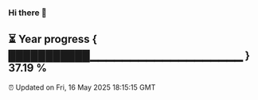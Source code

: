 ### Hi there 👋
⏳ Year progress { ███████████▁▁▁▁▁▁▁▁▁▁▁▁▁▁▁▁▁▁▁ } 37.19 %
---
⏰ Updated on Fri, 16 May 2025 18:15:15 GMT

